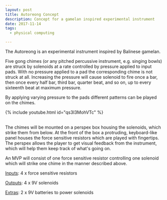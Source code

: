 ```yaml
---
layout: post
title: Autoreong Concept
description: Concept for a gamelan inspired experimental instrument
date: 2017-11-14
tags:
  - physical computing

---
```


The Autoreong is an experimental instrument inspired by Balinese gamelan.

Five gong chimes (or any pitched percussive instrument, e.g. singing bowls) are struck by solenoids at a rate controlled by pressure applied to input pads. With no pressure applied to a pad the corresponding chime is not struck at all. Increasing the pressure will cause solenoid to fire once a bar, then once every half bar, third bar, quarter beat, and so on, up to every sixteenth beat at maximum pressure.

<!--break-->

By applying varying pressure to the pads different patterns can be played on the chimes.

{% include youtube.html id="qs3I3MohVTc" %}

<br />
The chimes will be mounted on a perspex box housing the solenoids, which strike them from below. At the front of the box a protruding, keyboard-like panel houses the force sensitive resistors which are played with fingertips. The perspex allows the player to get visual feedback from the instrument, which will help them keep track of what's going on.

An MVP will consist of one force sensitive resistor controlling one solenoid which will strike one chime in the manner described above.

<u>Inputs</u>: 4 x force sensitive resistors

<u>Outputs</u>: 4 x 9V solenoids

<u>Extras</u>: 2 x 9V batteries to power solenoids

<br />
